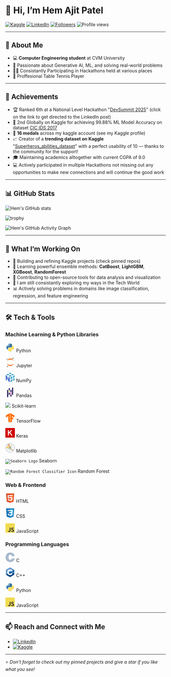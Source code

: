 # 👋 Hi, I’m Hem Ajit Patel

[![Kaggle](https://img.shields.io/badge/Kaggle-Hem%20Ajit%20Patel-20BEFF?logo=kaggle)](https://www.kaggle.com/hemajitpatel)
[![LinkedIn](https://img.shields.io/badge/LinkedIn-Hem%20Patel-0A66C2?logo=linkedin)](https://www.linkedin.com/in/hem-patel19)
[![Followers](https://img.shields.io/github/followers/hemathens?label=Follow&style=social)](https://github.com/hemathens)
![Profile views](https://komarev.com/ghpvc/?username=hemathens)

---

## 🚀 About Me
- 💻 **Computer Engineering student** at CVM University
- 🎯 Passionate about Generative AI, ML, and solving real-world problems
- 👨‍💻 Consistantly Participating in Hackathons held at various places
- 🏓 Proffesional Table Tennis Player 

---

## 🥇 Achievements
- 🏆 Ranked 6th at a National Level Hackathon "[DevSummit 2025](https://www.linkedin.com/posts/hem-patel19_devsummit2025-hackathonexperience-machinelearning-activity-7314547399346081793-Bln2?utm_source=share&utm_medium=member_desktop&rcm=ACoAAFBBtVYB2daWZBo_0kCAOMPXiyf4ocUB4h4)" (click on the link to get directed to the LinkedIn post)
- 🥈 2nd Globally on Kaggle for achieving 99.88% ML Model Accuracy on dataset [CIC IDS 2017](https://www.kaggle.com/datasets/chethuhn/network-intrusion-dataset)
- 🏅 **16 medals** across my kaggle account (see my Kaggle profile)
- 📈 Creator of a **trending dataset on Kaggle** "[Superheros_abilities_dataset](https://www.kaggle.com/datasets/hemajitpatel/superheros-abilities-dataset)" with a perfect usability of 10 — thanks to the community for the support!
- 🎓 Maintaining academics alltogether with current CGPA of 9.0
- 💻 Actively participated in multiple Hackathons not missing out any opportunities to make new connections and will continue the good work

---

## 📊 GitHub Stats

![Hem's GitHub stats](https://github-readme-stats.vercel.app/api?username=hemathens&show_icons=true&count_private=true&theme=radical)

![trophy](https://github-profile-trophy.vercel.app/?username=hemathens)

![Hem's GitHub Activity Graph](https://github-readme-activity-graph.vercel.app/graph?username=hemathens&theme=radical)

---

## 🧠 What I’m Working On
- 🚀 Building and refining Kaggle projects (check pinned repos)
- 🌱 Learning powerful ensemble methods: **CatBoost**, **LightGBM**, **XGBoost**, **RandomForest**
- 🤝 Contributing to open-source tools for data analysis and visualization
- 🧭 I am still consistantly exploring my ways in the Tech World
- 📊 Actively solving problems in domains like image classification, regression, and feature engineering

---

## 🛠️ Tech & Tools

### Machine Learning & Python Libraries

<code><img height="30" src="https://raw.githubusercontent.com/devicons/devicon/master/icons/python/python-original.svg"></code> Python

<code><img height="30" src="https://raw.githubusercontent.com/devicons/devicon/master/icons/jupyter/jupyter-original.svg"></code> Jupyter  

<code><img height="30" src="https://raw.githubusercontent.com/devicons/devicon/master/icons/numpy/numpy-original.svg"></code> NumPy  

<code><img height="30" src="https://raw.githubusercontent.com/devicons/devicon/master/icons/pandas/pandas-original.svg"></code> Pandas  

<code><img height="30" src="https://raw.githubusercontent.com/devicons/devicon/master/icons/scikit-learn/scikit-learn-original.svg"></code> Scikit-learn

<code><img height="30" src="https://raw.githubusercontent.com/devicons/devicon/master/icons/tensorflow/tensorflow-original.svg"></code> TensorFlow  

<code><img height="30" src="https://raw.githubusercontent.com/devicons/devicon/master/icons/keras/keras-original.svg"></code> Keras  

<code><img height="30" src="https://raw.githubusercontent.com/devicons/devicon/master/icons/matplotlib/matplotlib-original.svg"></code> Matplotlib  

<code><img height="30" alt="Seaborn Logo" src="https://seaborn.pydata.org/_static/logo-wide-lightbg.svg"></code> Seaborn

<code><img height="30" alt="Random Forest Classifier Icon" src="https://cdn-icons-png.flaticon.com/512/6566/6566755.png"></code> Random Forest

### Web & Frontend


<code><img height="30" src="https://raw.githubusercontent.com/devicons/devicon/master/icons/html5/html5-original.svg"></code> HTML

<code><img height="30" src="https://raw.githubusercontent.com/devicons/devicon/master/icons/css3/css3-original.svg"></code> CSS

<code><img height="30" src="https://raw.githubusercontent.com/devicons/devicon/master/icons/javascript/javascript-original.svg"></code> JavaScript 


### Programming Languages


<code><img height="30" src="https://raw.githubusercontent.com/devicons/devicon/master/icons/c/c-original.svg"></code> C

<code><img height="30" src="https://raw.githubusercontent.com/devicons/devicon/master/icons/cplusplus/cplusplus-original.svg"></code> C++

<code><img height="30" src="https://raw.githubusercontent.com/devicons/devicon/master/icons/python/python-original.svg"></code> Python

<code><img height="30" src="https://raw.githubusercontent.com/devicons/devicon/master/icons/javascript/javascript-original.svg"></code> JavaScript  

---

## 📫 Reach and Connect with Me
- [![LinkedIn](https://img.shields.io/badge/LinkedIn-Hem%20Ajit%20Patel-0A66C2?logo=linkedin)](https://www.linkedin.com/in/hem-patel19)  
- [![Kaggle](https://img.shields.io/badge/Kaggle-hemajitpatel-20BEFF?logo=kaggle)](https://www.kaggle.com/hemajitpatel)

---

⭐ _Don’t forget to check out my pinned projects and give a star if you like what you see!_
